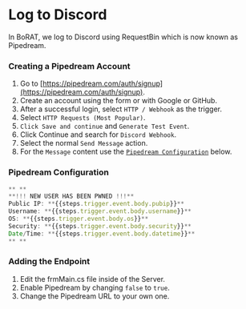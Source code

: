 # Log to Discord

In BoRAT, we log to Discord using RequestBin which is now known as Pipedream.

### Creating a Pipedream Account

1. Go to [https://pipedream.com/auth/signup](https://pipedream.com/auth/signup).
2. Create an account using the form or with Google or GitHub.
3. After a successful login, select `HTTP / Webhook` as the trigger.
4. Select `HTTP Requests (Most Popular)`.
5. `Click Save and continue` and `Generate Test Event`.
6. Click Continue and search for `Discord Webhook`.
7. Select the normal `Send Message` action.
8. For the `Message` content use the [`Pipedream Configuration`](log-to-discord.md#pipedream-configuration) below.

### Pipedream Configuration

```javascript
** **
**!!! NEW USER HAS BEEN PWNED !!!**
Public IP: **{{steps.trigger.event.body.pubip}}**
Username: **{{steps.trigger.event.body.username}}**
OS: **{{steps.trigger.event.body.os}}**
Security: **{{steps.trigger.event.body.security}}**
Date/Time: **{{steps.trigger.event.body.datetime}}**
** **
```

### Adding the Endpoint

1. Edit the frmMain.cs file inside of the Server.
2. Enable Pipedream by changing `false` to `true`.
3. Change the Pipedream URL to your own one.

